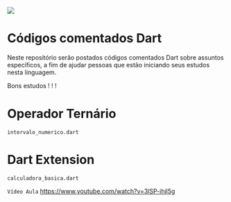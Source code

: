 ![](https://tinoober.com/imagens/cabecalho.png)

# Códigos comentados  Dart 

Neste repositório serão postados códigos comentados Dart sobre assuntos específicos, a fim de ajudar pessoas que estão iniciando seus estudos nesta linguagem.

Bons estudos ! ! !



# Operador Ternário

`intervalo_numerico.dart`

# Dart Extension

`calculadora_basica.dart`

`Vídeo Aula` https://www.youtube.com/watch?v=3lSP-ihjl5g